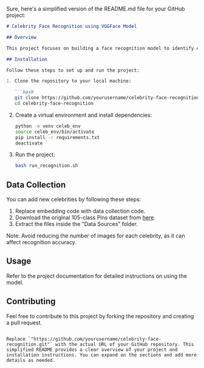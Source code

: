 Sure, here's a simplified version of the README.md file for your GitHub project:

```markdown
# Celebrity Face Recognition using VGGFace Model

## Overview

This project focuses on building a face recognition model to identify celebrities' faces using a pre-trained VGGFace model. It can determine whether two given faces belong to the same person or not.

## Installation

Follow these steps to set up and run the project:

1. Clone the repository to your local machine:

   ```bash
   git clone https://github.com/yourusername/celebrity-face-recognition.git
   cd celebrity-face-recognition
   ```

2. Create a virtual environment and install dependencies:

   ```bash
   python -m venv celeb_env
   source celeb_env/bin/activate
   pip install -r requirements.txt
   deactivate
   ```

3. Run the project:

   ```bash
   bash run_recognition.sh
   ```

## Data Collection

You can add new celebrities by following these steps:

1. Replace embedding code with data collection code.
2. Download the original 105-class Pins dataset from [here](https://www.kaggle.com/datasets/hereisburak/pins-face-recognition).
3. Extract the files inside the "Data Sources" folder.

Note: Avoid reducing the number of images for each celebrity, as it can affect recognition accuracy.

## Usage

Refer to the project documentation for detailed instructions on using the model.

## Contributing

Feel free to contribute to this project by forking the repository and creating a pull request.
```

Replace `"https://github.com/yourusername/celebrity-face-recognition.git"` with the actual URL of your GitHub repository. This simplified README provides a clear overview of your project and installation instructions. You can expand on the sections and add more details as needed.
